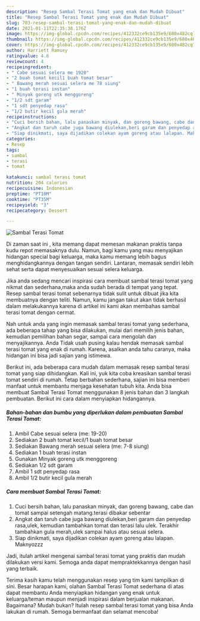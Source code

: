 ```yaml
---
description: "Resep Sambal Terasi Tomat yang enak dan Mudah Dibuat"
title: "Resep Sambal Terasi Tomat yang enak dan Mudah Dibuat"
slug: 703-resep-sambal-terasi-tomat-yang-enak-dan-mudah-dibuat
date: 2021-01-11T22:35:38.176Z
image: https://img-global.cpcdn.com/recipes/412332ce9cb135e9/680x482cq70/sambal-terasi-tomat-foto-resep-utama.jpg
thumbnail: https://img-global.cpcdn.com/recipes/412332ce9cb135e9/680x482cq70/sambal-terasi-tomat-foto-resep-utama.jpg
cover: https://img-global.cpcdn.com/recipes/412332ce9cb135e9/680x482cq70/sambal-terasi-tomat-foto-resep-utama.jpg
author: Harriett Ramsey
ratingvalue: 4.6
reviewcount: 4
recipeingredient:
- " Cabe sesuai selera me 1920"
- "2 buah tomat kecil1 buah tomat besar"
- " Bawang merah sesuai selera me 78 siung"
- "1 buah terasi instan"
- " Minyak goreng utk menggoreng"
- "1/2 sdt garam"
- "1 sdt penyedap rasa"
- "1/2 butir kecil gula merah"
recipeinstructions:
- "Cuci bersih bahan, lalu panaskan minyak, dan goreng bawang, cabe dan tomat sampai setengah matang.terasi dibakar sebentar"
- "Angkat dan taruh cabe juga bawang diulekan,beri garam dan penyedap rasa,ulek, kemudian tambahkan tomat dan terasi lalu ulek. Terakhir tambahkan gula merah,ulek sampai halus atau sesuai selera."
- "Siap dinikmati, saya dijadikan colekan ayam goreng atau lalapan. Maknyozzz"
categories:
- Resep
tags:
- sambal
- terasi
- tomat

katakunci: sambal terasi tomat 
nutrition: 204 calories
recipecuisine: Indonesian
preptime: "PT10M"
cooktime: "PT35M"
recipeyield: "3"
recipecategory: Dessert

---
```



![Sambal Terasi Tomat](https://img-global.cpcdn.com/recipes/412332ce9cb135e9/680x482cq70/sambal-terasi-tomat-foto-resep-utama.jpg)

Di zaman  saat ini , kita memang dapat memesan makanan praktis tanpa kudu repot memasaknya dulu. Namun, bagi kamu yang mau menyajikan hidangan special bagi keluarga, maka kamu memang lebih bagus menghidangkannya dengan tangan sendiri. Lantaran, memasak sendiri lebih sehat serta dapat menyesuaikan sesuai selera keluarga.

Jika anda sedang mencari inspirasi cara membuat sambal terasi tomat yang nikmat dan sederhana,maka anda sudah berada di tempat yang tepat. Resep sambal terasi tomat  sebenarnya tidak sulit untuk dibuat jika kita membuatnya dengan teliti. Namun, kamu jangan takut akan tidak berhasil dalam melakukannya 
karena di artikel ini kami akan membahas sambal terasi tomat dengan cermat.  



Nah untuk anda yang ingin memasak sambal terasi tomat yang sederhana, ada beberapa tahap yang bisa dilakukan, mulai dari memilih jenis bahan, kemudian pemilihan bahan segar, sampai cara mengolah dan menyajikannya. Anda Tidak usah pusing kalau hendak memasak sambal terasi tomat yang enak di rumah. Karena, asalkan anda  tahu caranya, maka hidangan ini bisa jadi sajian yang istimewa.

Berikut ini, ada beberapa cara mudah dalam memasak resep sambal terasi tomat yang siap dihidangkan. Kali ini, yuk kita coba kreasikan sambal terasi tomat sendiri di rumah. Tetap berbahan sederhana, sajian ini bisa memberi manfaat untuk membantu menjaga kesehatan tubuh kita. Anda bisa membuat Sambal Terasi Tomat menggunakan 8 jenis bahan dan 3 langkah pembuatan. Berikut ini cara dalam menyiapkan hidangannya.

<!--inarticleads1-->

##### Bahan-bahan dan bumbu yang diperlukan dalam pembuatan Sambal Terasi Tomat:

1. Ambil  Cabe sesuai selera (me: 19-20)
1. Sediakan 2 buah tomat kecil/1 buah tomat besar
1. Sediakan  Bawang merah sesuai selera (me: 7-8 siung)
1. Sediakan 1 buah terasi instan
1. Gunakan  Minyak goreng utk menggoreng
1. Sediakan 1/2 sdt garam
1. Ambil 1 sdt penyedap rasa
1. Ambil 1/2 butir kecil gula merah




<!--inarticleads2-->

##### Cara membuat Sambal Terasi Tomat:

1. Cuci bersih bahan, lalu panaskan minyak, dan goreng bawang, cabe dan tomat sampai setengah matang.terasi dibakar sebentar
1. Angkat dan taruh cabe juga bawang diulekan,beri garam dan penyedap rasa,ulek, kemudian tambahkan tomat dan terasi lalu ulek. Terakhir tambahkan gula merah,ulek sampai halus atau sesuai selera.
1. Siap dinikmati, saya dijadikan colekan ayam goreng atau lalapan. Maknyozzz




Jadi, itulah artikel mengenai  sambal terasi tomat  yang praktis dan mudah dilakukan versi kami. Semoga anda dapat mempraktekkannya dengan hasil yang terbaik. 

Terima kasih kamu telah menggunakan resep yang tim kami tampilkan di sini. Besar harapan kami, olahan  Sambal Terasi Tomat sederhana di atas dapat membantu Anda menyiapkan hidangan yang enak untuk keluarga/teman maupun menjadi inspirasi dalam berjualan makanan. Bagaimana? Mudah bukan? Itulah resep sambal terasi tomat yang bisa Anda lakukan di rumah. Semoga bermanfaat dan selamat mencoba!

